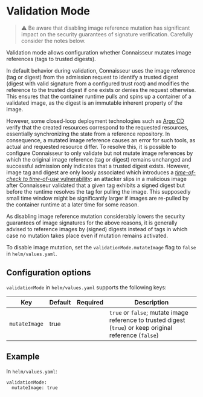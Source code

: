 # Validation Mode

> :warning: Be aware that disabling image reference mutation has significant impact on the security guarantees of signature verification.
> Carefully consider the notes below.

Validation mode allows configuration whether Connaisseur mutates image references (tags to trusted digests).

In default behavior during validation, Connaisseur uses the image reference (tag or digest) from the admission request to identify a trusted digest (digest with valid signature from a configured trust root) and modifies the reference to the trusted digest if one exists or denies the request otherwise.
This ensures that the container runtime pulls and spins up a container of a validated image, as the digest is an immutable inherent property of the image.

However, some closed-loop deployment technologies such as [Argo CD](https://argo-cd.readthedocs.io/) verify that the created resources correspond to the requested resources, essentially synchronizing the state from a reference repository.
In consequence, a mutated image reference causes an error for such tools, as actual and requested resource differ.
To resolve this, it is possible to configure Connaisseur to only validate but not mutate image references by which the original image reference (tag or digest) remains unchanged and successful admission only indicates that a trusted digest exists.
However, image tag and digest are only loosly associated which introduces a [*time-of-check to time-of-use* vulnerability](https://en.wikipedia.org/wiki/Time-of-check_to_time-of-use): an attacker slips in a malicious image after Connaisseur validated that a given tag exhibits a signed digest but before the runtime resolves the tag for pulling the image.
This supposedly small time window might be significantly larger if images are re-pulled by the container runtime at a later time for some reason.

As disabling image reference mutation considerably lowers the security guarantees of image signatures for the above reasons, it is generally advised to reference images by (signed) digests instead of tags in which case no mutation takes place even if mutation remains activated.

To disable image mutation, set the `validationMode.mutateImage` flag to `false` in `helm/values.yaml`.

## Configuration options

`validationMode` in `helm/values.yaml` supports the following keys:

| Key | Default | Required | Description |
| - | - | - | - |
| `mutateImage` | true | | `true` or `false`; mutate image reference to trusted digest (`true`) or keep original reference (`false`) |

## Example

In `helm/values.yaml`:

```
validationMode:
  mutateImage: true
```

